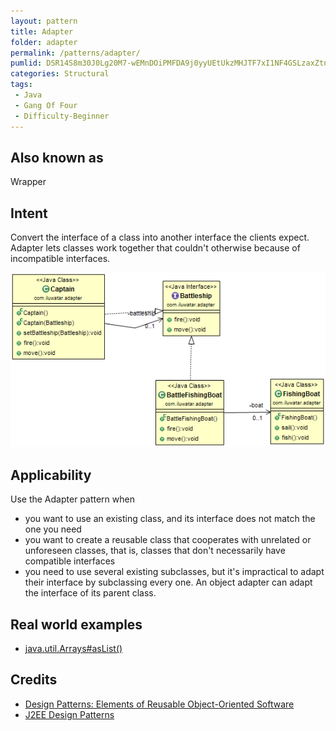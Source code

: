 ```yaml
---
layout: pattern
title: Adapter
folder: adapter
permalink: /patterns/adapter/
pumlid: DSR14S8m30J0Lg20M7-wEMnDOiPMFDA9j0yyUEtUkzMHJTF7xI1NF4GSLzaxZtncgDVJgCPIpobzv0N2vOKtjgRHTziMI7KBcOXl10thfxB-Nz9dMJd71m00
categories: Structural
tags:
 - Java
 - Gang Of Four
 - Difficulty-Beginner
---
```


## Also known as
Wrapper

## Intent
Convert the interface of a class into another interface the clients
expect. Adapter lets classes work together that couldn't otherwise because of
incompatible interfaces.

![alt text](./etc/adapter.png "Adapter")

## Applicability
Use the Adapter pattern when

* you want to use an existing class, and its interface does not match the one you need
* you want to create a reusable class that cooperates with unrelated or unforeseen classes, that is, classes that don't necessarily have compatible interfaces
* you need to use several existing subclasses, but it's impractical to adapt their interface by subclassing every one. An object adapter can adapt the interface of its parent class.

## Real world examples

* [java.util.Arrays#asList()](http://docs.oracle.com/javase/8/docs/api/java/util/Arrays.html#asList%28T...%29)

## Credits

* [Design Patterns: Elements of Reusable Object-Oriented Software](http://www.amazon.com/Design-Patterns-Elements-Reusable-Object-Oriented/dp/0201633612)
* [J2EE Design Patterns](http://www.amazon.com/J2EE-Design-Patterns-William-Crawford/dp/0596004273/ref=sr_1_2)
